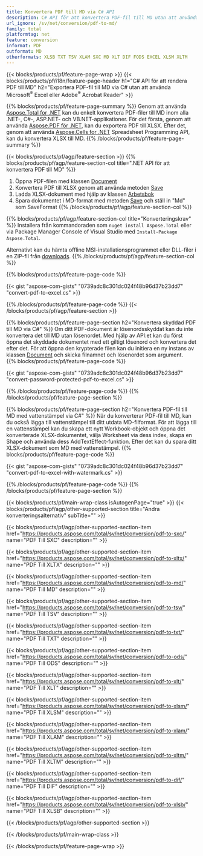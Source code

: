```yaml
---
title: Konvertera PDF till MD via C# API
description: C# API för att konvertera PDF-fil till MD utan att använda Microsoft Excel eller Adobe Reader
url_ignore: /sv/net/conversion/pdf-to-md/
family: total
platformtag: net
feature: conversion
informat: PDF
outformat: MD
otherformats: XLSB TXT TSV XLAM SXC MD XLT DIF FODS EXCEL XLSM XLTM
---
```

{{< blocks/products/pf/feature-page-wrap >}}
{{< blocks/products/pf/i18n/feature-page-header h1="C# API för att rendera PDF till MD" h2="Exportera PDF-fil till MD via C# utan att använda Microsoft<sup>&reg;</sup> Excel eller Adobe<sup>&reg;</sup> Acrobat Reader" >}}

{{% blocks/products/pf/feature-page-summary %}}
Genom att använda [Aspose.Total for .NET](https://products.aspose.com/total/net/) kan du enkelt konvertera PDF-filer till MD inom alla .NET-, C#-, ASP.NET- och VB.NET-applikationer. För det första, genom att använda [Aspose.PDF för .NET](https://products.aspose.com/pdf/net/), kan du exportera PDF till XLSX. Efter det, genom att använda [Aspose.Cells for .NET](https://products.aspose.com/cells/net/) Spreadsheet Programming API, kan du konvertera XLSX till MD.
{{% /blocks/products/pf/feature-page-summary  %}}

{{< blocks/products/pf/agp/feature-section >}}
{{% blocks/products/pf/agp/feature-section-col title=".NET API för att konvertera PDF till MD" %}}
1. Öppna PDF-filen med klassen [Document](https://reference.aspose.com/pdf/net/aspose.pdf/document)
2. Konvertera PDF till XLSX genom att använda metoden [Save](https://reference.aspose.com/pdf/net/aspose.pdf.document/save/methods/5)
3. Ladda XLSX-dokument med hjälp av klassen [Arbetsbok](https://reference.aspose.com/cells/net/aspose.cells/workbook)
4. Spara dokumentet i MD-format med metoden [Save](https://reference.aspose.com/cells/net/aspose.cells.workbook/save/methods/4) och ställ in "Md" som SaveFormat
{{% /blocks/products/pf/agp/feature-section-col %}}

{{% blocks/products/pf/agp/feature-section-col title="Konverteringskrav" %}}
Installera från kommandoraden som ```nuget install Aspose.Total``` eller via Package Manager Console of Visual Studio med ```Install-Package Aspose.Total```.

Alternativt kan du hämta offline MSI-installationsprogrammet eller DLL-filer i en ZIP-fil från [downloads](https://releases.aspose.comtotal/net).
{{% /blocks/products/pf/agp/feature-section-col %}}

{{% blocks/products/pf/feature-page-code %}}

{{< gist "aspose-com-gists" "0739adc8c301dc024f48b96d37b23dd7" "convert-pdf-to-excel.cs" >}}


{{% /blocks/products/pf/feature-page-code %}}
{{< /blocks/products/pf/agp/feature-section >}}

{{% blocks/products/pf/feature-page-section  h2="Konvertera skyddad PDF till MD via C#" %}}
Om ditt PDF-dokument är lösenordsskyddat kan du inte konvertera det till MD utan lösenordet. Med hjälp av API:et kan du först öppna det skyddade dokumentet med ett giltigt lösenord och konvertera det efter det. För att öppna den krypterade filen kan du initiera en ny instans av klassen [Document](https://reference.aspose.com/pdf/net/aspose.pdf/document) och skicka filnamnet och lösenordet som argument.  
{{% blocks/products/pf/feature-page-code %}}

{{< gist "aspose-com-gists" "0739adc8c301dc024f48b96d37b23dd7" "convert-password-protected-pdf-to-excel.cs" >}}

{{% /blocks/products/pf/feature-page-code  %}}
{{% /blocks/products/pf/feature-page-section %}}

{{% blocks/products/pf/feature-page-section  h2="Konvertera PDF-fil till MD med vattenstämpel via C#" %}}
När du konverterar PDF-fil till MD, kan du också lägga till vattenstämpel till ditt utdata MD-filformat. För att lägga till en vattenstämpel kan du skapa ett nytt Workbook-objekt och öppna det konverterade XLSX-dokumentet, välja Worksheet via dess index, skapa en Shape och använda dess AddTextEffect-funktion. Efter det kan du spara ditt XLSX-dokument som MD med vattenstämpel. 
{{% blocks/products/pf/feature-page-code %}}

{{< gist "aspose-com-gists" "0739adc8c301dc024f48b96d37b23dd7" "convert-pdf-to-excel-with-watermark.cs" >}}

{{% /blocks/products/pf/feature-page-code  %}}
{{% /blocks/products/pf/feature-page-section %}}

{{< blocks/products/pf/main-wrap-class isAutogenPage="true" >}}
{{< blocks/products/pf/agp/other-supported-section title="Andra konverteringsalternativ" subTitle="" >}}

{{< blocks/products/pf/agp/other-supported-section-item href="https://products.aspose.com/total/sv/net/conversion/pdf-to-sxc/" name="PDF Till SXC" description="" >}}

{{< blocks/products/pf/agp/other-supported-section-item href="https://products.aspose.com/total/sv/net/conversion/pdf-to-xltx/" name="PDF Till XLTX" description="" >}}

{{< blocks/products/pf/agp/other-supported-section-item href="https://products.aspose.com/total/sv/net/conversion/pdf-to-md/" name="PDF Till MD" description="" >}}

{{< blocks/products/pf/agp/other-supported-section-item href="https://products.aspose.com/total/sv/net/conversion/pdf-to-tsv/" name="PDF Till TSV" description="" >}}

{{< blocks/products/pf/agp/other-supported-section-item href="https://products.aspose.com/total/sv/net/conversion/pdf-to-txt/" name="PDF Till TXT" description="" >}}

{{< blocks/products/pf/agp/other-supported-section-item href="https://products.aspose.com/total/sv/net/conversion/pdf-to-ods/" name="PDF Till ODS" description="" >}}

{{< blocks/products/pf/agp/other-supported-section-item href="https://products.aspose.com/total/sv/net/conversion/pdf-to-xlt/" name="PDF Till XLT" description="" >}}

{{< blocks/products/pf/agp/other-supported-section-item href="https://products.aspose.com/total/sv/net/conversion/pdf-to-xlsm/" name="PDF Till XLSM" description="" >}}

{{< blocks/products/pf/agp/other-supported-section-item href="https://products.aspose.com/total/sv/net/conversion/pdf-to-xlam/" name="PDF Till XLAM" description="" >}}

{{< blocks/products/pf/agp/other-supported-section-item href="https://products.aspose.com/total/sv/net/conversion/pdf-to-xltm/" name="PDF Till XLTM" description="" >}}

{{< blocks/products/pf/agp/other-supported-section-item href="https://products.aspose.com/total/sv/net/conversion/pdf-to-dif/" name="PDF Till DIF" description="" >}}

{{< blocks/products/pf/agp/other-supported-section-item href="https://products.aspose.com/total/sv/net/conversion/pdf-to-xlsb/" name="PDF Till XLSB" description="" >}}



{{< /blocks/products/pf/agp/other-supported-section >}}

{{< /blocks/products/pf/main-wrap-class >}}

{{< /blocks/products/pf/feature-page-wrap >}}
